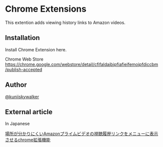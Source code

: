 Chrome Extensions
=================

This extention adds viewing history links to Amazon videos.

## Installation

Install Chrome Extension here.<br />

Chrome Web Store
https://chrome.google.com/webstore/detail/cfifaldajbjpfiafieifemojpfdiccbm/publish-accepted

## Author

[@kuniiskywalker](https://twitter.com/kuniiskywalker)

## External article

In Japanese

[場所が分かりにくいAmazonプライムビデオの視聴履歴リンクをメニューに表示させるchrome拡張機能](http://kuniiskywalker.github.io/2017/08/29/amazonprimevideofasthistory/)
